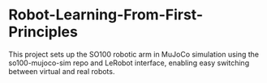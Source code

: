 # Robot-Learning-From-First-Principles
This project sets up the SO100 robotic arm in MuJoCo simulation using the so100-mujoco-sim repo and LeRobot interface, enabling easy switching between virtual and real robots.
